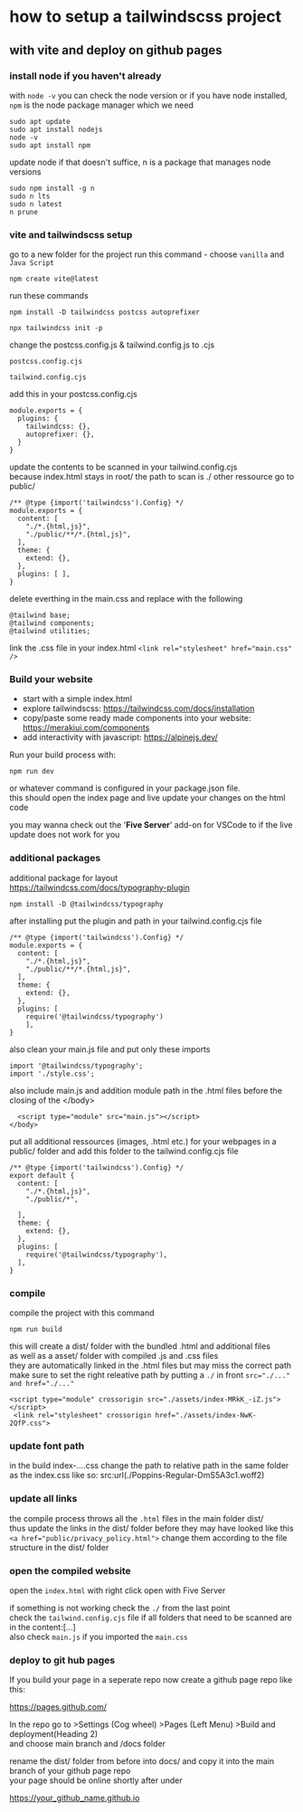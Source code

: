 # how to setup a tailwindscss project
## with vite and deploy on github pages


### install node if you haven't already <br>
with `node -v` you can check the node version or if you have node installed, `npm` is the node package manager which we need

```
sudo apt update
sudo apt install nodejs
node -v
sudo apt install npm
```

update node if that doesn't suffice, n is a package that manages node versions
```
sudo npm install -g n
sudo n lts
sudo n latest
n prune
```


### vite and tailwindscss setup
go to a new folder for the project run this command - choose `vanilla` and `Java Script`

`npm create vite@latest`


run these commands

`npm install -D tailwindcss postcss autoprefixer`

`npx tailwindcss init -p`

change the postcss.config.js & tailwind.config.js to .cjs

`postcss.config.cjs`

`tailwind.config.cjs`

add this in your postcss.config.cjs
```
module.exports = {
  plugins: {
    tailwindcss: {},
    autoprefixer: {},
  }
}
```


update the contents to be scanned in your tailwind.config.cjs <br>
because index.html stays in root/ the path to scan is ./ other ressource go to public/

```
/** @type {import('tailwindcss').Config} */
module.exports = {
  content: [
    "./*.{html,js}",
    "./public/**/*.{html,js}",
  ],
  theme: {
    extend: {},
  },
  plugins: [ ],
}
```

delete everthing in the main.css and replace with the following

```
@tailwind base;
@tailwind components;
@tailwind utilities;
```


link the .css file in your index.html
`<link rel="stylesheet" href="main.css" />`



### Build your website
- start with a simple index.html
- explore tailwindscss: https://tailwindcss.com/docs/installation
- copy/paste some ready made components into your website: https://merakiui.com/components
- add interactivity with  javascript: https://alpinejs.dev/


Run your build process with:

 `npm run dev`

or whatever command is configured in your package.json file.<br>
this should open the index page and live update your changes on the html code<br>

you may wanna check out the '**Five Server**' add-on for VSCode to if the live update does not work for you



### additional packages
additional package for layout <br>
https://tailwindcss.com/docs/typography-plugin <br>

`npm install -D @tailwindcss/typography`


after installing put the plugin and path in your tailwind.config.cjs file

```
/** @type {import('tailwindcss').Config} */
module.exports = {
  content: [
    "./*.{html,js}",
    "./public/**/*.{html,js}",
  ],
  theme: {
    extend: {},
  },
  plugins: [
    require('@tailwindcss/typography')
    ],
}
```


also clean your main.js file and put only these imports


```
import '@tailwindcss/typography';
import './style.css';
```


also include main.js and addition module path in the .html files before the closing of the \</body\>

```
  <script type="module" src="main.js"></script>
</body>

```


put all additional ressources (images, .html etc.) for your webpages in a <br>
public/ folder and add this folder to the tailwind.config.cjs file

```
/** @type {import('tailwindcss').Config} */
export default {
  content: [
    "./*.{html,js}",
    "./public/*",

  ],
  theme: {
    extend: {},
  },
  plugins: [
    require('@tailwindcss/typography'),
  ],
}
```


### compile
compile the project with this command

`npm run build`


this will create a dist/ folder with the bundled .html and additional files <br>
as well as a asset/ folder with compiled .js and .css files <br>
they are automatically linked in the .html files but may miss the correct path <br>
make sure to set the right releative path by putting a `./` in front `src="./..." and href="./..."`

 ```
 <script type="module" crossorigin src="./assets/index-MRkK_-iZ.js"></script>
  <link rel="stylesheet" crossorigin href="./assets/index-NwK-2QfP.css">
```

### update font path
in the build index-....css change the path to relative path in the same folder
as the index.css like so: src:url(./Poppins-Regular-DmS5A3c1.woff2)


### update all links
the compile process throws all the `.html` files in the main folder dist/ <br>
thus update the links in the dist/ folder before they may have looked like this <br>
`<a href="public/privacy_policy.html">`
change them according to the file structure in the dist/ folder <br>

### open the compiled website
open the `index.html` with right click open with Five Server

if something is not working check the `./` from the last point <br>
check the `tailwind.config.cjs` file if all folders that need to be scanned are in the content:[...] <br>
also check `main.js` if you imported the `main.css`


### deploy to git hub pages
If you build your page in a seperate repo now create a github page repo like this:

https://pages.github.com/


In the repo go to >Settings (Cog wheel) >Pages (Left Menu) >Build and deployment(Heading 2) <br>
and choose main branch and /docs folder

rename the dist/ folder from before into docs/ and copy it into the main branch of your github page repo <br>
your page should be online shortly after under

https://your_github_name.github.io
